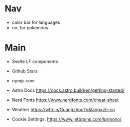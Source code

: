 # Nav

- color bar for languages
- no. for pokemons

# Main

- Svelte LF components

- Github Stars
- npmjs.com
- Astro Docs https://docs.astro.build/en/getting-started/
- Nerd Fonts https://www.nerdfonts.com/cheat-sheet
- Weather https://wttr.in/Guangzhou?p&lang=zh-cn

- Cookie Settings: https://www.jetbrains.com/lp/mono/